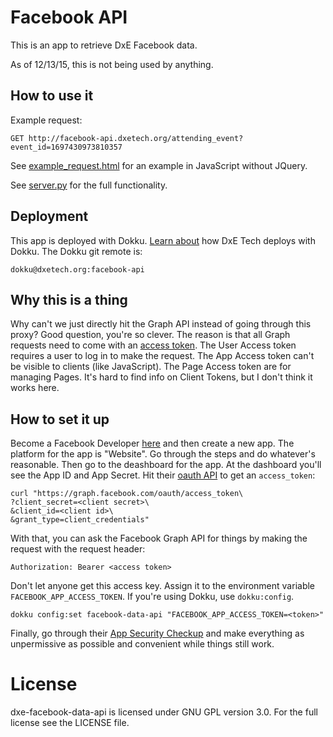 Facebook API
============
This is an app to retrieve DxE Facebook data.

As of 12/13/15, this is not being used by anything.

How to use it
-------------
Example request:

    GET http://facebook-api.dxetech.org/attending_event?event_id=1697430973810357

See [example_request.html](example_request.html) for an example in JavaScript without JQuery.

See [server.py](dxe_facebook_api/facebook.py) for the full functionality.

Deployment
----------
This app is deployed with Dokku. [Learn about](https://github.com/directactioneverywhere/dxe-learn2dokku) how DxE Tech deploys with Dokku. The Dokku git remote is:

    dokku@dxetech.org:facebook-api

Why this is a thing
-------------------
Why can't we just directly hit the Graph API instead of going through this proxy? Good question, you're so clever. The reason is that all Graph requests need to come with an [access token](https://developers.facebook.com/docs/facebook-login/access-tokens/). The User Access token requires a user to log in to make the request. The App Access token can't be visible to clients (like JavaScript). The Page Access token are for managing Pages. It's hard to find info on Client Tokens, but I don't think it works here.

How to set it up
----------------
Become a Facebook Developer [here](https://developers.facebook.com/apps) and then create a new app. The platform for the app is "Website". Go through the steps and do whatever's reasonable. Then go to the deashboard for the app. At the dashboard you'll see the App ID and App Secret. Hit their [oauth API](https://developers.facebook.com/docs/facebook-login/access-tokens#apptokens) to get an `access_token`:

    curl "https://graph.facebook.com/oauth/access_token\
    ?client_secret=<client secret>\
    &client_id=<client id>\
    &grant_type=client_credentials"

With that, you can ask the Facebook Graph API for things by making the request with the request header:

    Authorization: Bearer <access token>

Don't let anyone get this access key. Assign it to the environment variable `FACEBOOK_APP_ACCESS_TOKEN`. If you're using Dokku, use `dokku:config`.

    dokku config:set facebook-data-api "FACEBOOK_APP_ACCESS_TOKEN=<token>"


Finally, go through their [App Security Checkup](https://developers.facebook.com/tools/app-security-checkup/) and make everything as unpermissive as possible and convenient while things still work.

License
=======
dxe-facebook-data-api is licensed under GNU GPL version 3.0. For the full license see the LICENSE file.
